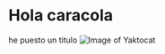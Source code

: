 # Hola caracola
he puesto un titulo
![Image of Yaktocat](https://octodex.github.com/images/yaktocat.png)
